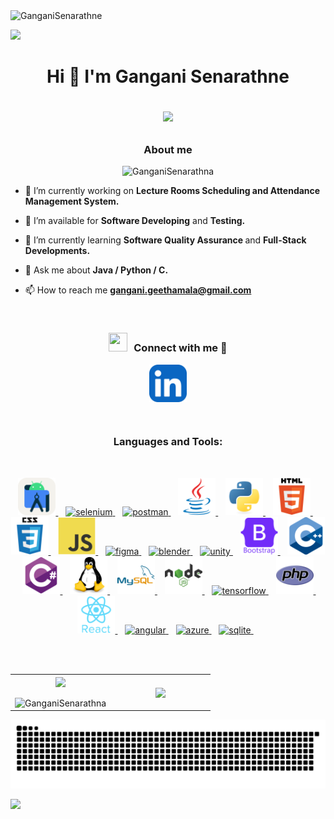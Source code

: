 <p><img align="center" src="https://github.com/halfrost/halfrost/blob/master/icons/header_.png" alt="GanganiSenarathne" /></p>
<img src="https://user-images.githubusercontent.com/73097560/115834477-dbab4500-a447-11eb-908a-139a6edaec5c.gif">
<h1 align="center">Hi 👋 I'm Gangani Senarathne 
<p align="center">
  <a href="https://github.com/DenverCoder1/readme-typing-svg"><img src="https://readme-typing-svg.herokuapp.com?font=Time+New+Roman&color=cyan&size=25&center=true&vCenter=true&width=600&height=100&lines=Hello+Coders+&hearts;++;Software+Developer,;Software+Tester,;Active+Learner/Researcher,;Love+to+learn+new+stuffs+&hearts;"></a> 
</p></h1>
<p align="center">
  <h3 align="center">About me</h3>
  <p align="center"><img src="https://komarev.com/ghpvc/?username=GanganiSenarathne&label=Profile%20views&color=0e75b6&style=flat" alt="GanganiSenarathna" /></p>
</p>

- 🌱 I’m currently working on <strong>Lecture Rooms Scheduling and Attendance Management System.</strong>

- 🤝 I’m available for <strong>Software Developing</strong> and <strong>Testing.</strong>

- 🌱 I’m currently learning <strong>Software Quality Assurance </strong> and <strong>Full-Stack Developments. </strong>

- 💬 Ask me about <strong>Java / Python / C.</strong></p>

- 📫 How to reach me **<strong>gangani.geethamala@gmail.com</strong></p>**
</br>

<center><h3 align="center" > <img src="https://media.giphy.com/media/iY8CRBdQXODJSCERIr/giphy.gif" width="30" height="30" style="margin-right: 10px;">Connect with me 🤝 </h3></center>
<p align="center">
  <a href="www.linkedin.com/in/gangani-senarathne-102a60265" target="blank">
    <img align="center" src="https://github.com/tandpfun/skill-icons/blob/main/icons/LinkedIn.svg" alt="Gangani Senarathna" height="60" width="60" />
  </a>
</p>
</br>

<h3 align="center">Languages and Tools:</h3>
</br>
<p align="center">
  <a href="https://developer.android.com" target="_blank" rel="noreferrer">
    <img src="https://github.com/tandpfun/skill-icons/blob/main/icons/AndroidStudio-Light.svg" alt="android" width="60" height="60"/> 
  </a> &nbsp&nbsp
	
<a href="https://www.selenium.dev" target="_blank" rel="noreferrer"> 
<img src="https://raw.githubusercontent.com/detain/svg-logos/780f25886640cef088af994181646db2f6b1a3f8/svg/selenium-logo.svg" alt="selenium" width="60" height="60"/> 
</a> &nbsp&nbsp

<a href="https://postman.com" target="_blank" rel="noreferrer"> 
<img src="https://www.vectorlogo.zone/logos/getpostman/getpostman-icon.svg" alt="postman" width="60" height="60"/> 
</a> &nbsp&nbsp

<a href="https://www.java.com" target="_blank" rel="noreferrer"> 
<img src="https://raw.githubusercontent.com/devicons/devicon/master/icons/java/java-original.svg" alt="java" width="60" height="60"/> 
</a> &nbsp&nbsp

<a href="https://www.python.org" target="_blank" rel="noreferrer"> 
<img src="https://raw.githubusercontent.com/devicons/devicon/master/icons/python/python-original.svg" alt="python" width="60" height="60"/> 
</a> &nbsp&nbsp

<a href="https://www.w3.org/html/" target="_blank" rel="noreferrer"> 
<img src="https://raw.githubusercontent.com/devicons/devicon/master/icons/html5/html5-original-wordmark.svg" alt="html5" width="60" height="60"/> 
</a> &nbsp&nbsp

<a href="https://www.w3schools.com/css/" target="_blank" rel="noreferrer"> 
<img src="https://raw.githubusercontent.com/devicons/devicon/master/icons/css3/css3-original-wordmark.svg" alt="css3" width="60" height="60"/> 
</a> &nbsp&nbsp

<a href="https://developer.mozilla.org/en-US/docs/Web/JavaScript" target="_blank" rel="noreferrer"> 
<img src="https://raw.githubusercontent.com/devicons/devicon/master/icons/javascript/javascript-original.svg" alt="javascript" width="60" height="60"/> 
</a> &nbsp&nbsp

<a href="https://www.figma.com/" target="_blank" rel="noreferrer"> 
<img src="https://www.vectorlogo.zone/logos/figma/figma-icon.svg" alt="figma" width="60" height="60"/> 
</a> &nbsp&nbsp

<a href="https://www.blender.org/" target="_blank" rel="noreferrer"> 
<img src="https://download.blender.org/branding/community/blender_community_badge_white.svg" alt="blender" width="60" height="60"/> 
</a> &nbsp&nbsp

<a href="https://unity.com/" target="_blank" rel="noreferrer"> 
<img src="https://www.vectorlogo.zone/logos/unity3d/unity3d-icon.svg" alt="unity" width="60" height="60"/> 
</a> &nbsp&nbsp

<a href="https://getbootstrap.com" target="_blank" rel="noreferrer"> 
<img src="https://raw.githubusercontent.com/devicons/devicon/master/icons/bootstrap/bootstrap-plain-wordmark.svg" alt="bootstrap" width="60" height="60"/> 
</a> &nbsp&nbsp

<a href="https://www.w3schools.com/cpp/" target="_blank" rel="noreferrer"> 
<img src="https://raw.githubusercontent.com/devicons/devicon/master/icons/cplusplus/cplusplus-original.svg" alt="cplusplus" width="60" height="60"/> 
</a> &nbsp&nbsp

<a href="https://www.w3schools.com/cs/" target="_blank" rel="noreferrer"> 
<img src="https://raw.githubusercontent.com/devicons/devicon/master/icons/csharp/csharp-original.svg" alt="csharp" width="60" height="60"/> 
</a> &nbsp&nbsp

<a href="https://www.linux.org/" target="_blank" rel="noreferrer"> 
<img src="https://raw.githubusercontent.com/devicons/devicon/master/icons/linux/linux-original.svg" alt="linux" width="60" height="60"/> 
</a> &nbsp&nbsp

<a href="https://www.mysql.com/" target="_blank" rel="noreferrer"> 
<img src="https://raw.githubusercontent.com/devicons/devicon/master/icons/mysql/mysql-original-wordmark.svg" alt="mysql" width="60" height="60"/> 
</a> &nbsp&nbsp

<a href="https://nodejs.org" target="_blank" rel="noreferrer"> 
<img src="https://raw.githubusercontent.com/devicons/devicon/master/icons/nodejs/nodejs-original-wordmark.svg" alt="nodejs" width="60" height="60"/> 
</a> &nbsp&nbsp

<a href="https://www.tensorflow.org" target="_blank" rel="noreferrer"> 
<img src="https://www.vectorlogo.zone/logos/tensorflow/tensorflow-icon.svg" alt="tensorflow" width="60" height="60"/> 
</a> &nbsp&nbsp

<a href="https://www.php.net" target="_blank" rel="noreferrer"> 
<img src="https://raw.githubusercontent.com/devicons/devicon/master/icons/php/php-original.svg" alt="php" width="60" height="60"/> 
</a> &nbsp&nbsp

<a href="https://reactjs.org/" target="_blank" rel="noreferrer"> 
<img src="https://raw.githubusercontent.com/devicons/devicon/master/icons/react/react-original-wordmark.svg" alt="react" width="60" height="60"/> 
</a> &nbsp&nbsp

<a href="https://angular.io" target="_blank" rel="noreferrer"> 
<img src="https://angular.io/assets/images/logos/angular/angular.svg" alt="angular" width="60" height="60"/> 
</a> &nbsp&nbsp

<a href="https://azure.microsoft.com/en-in/" target="_blank" rel="noreferrer"> 
<img src="https://www.vectorlogo.zone/logos/microsoft_azure/microsoft_azure-icon.svg" alt="azure" width="60" height="60"/> 
</a> &nbsp&nbsp

<a href="https://www.sqlite.org/" target="_blank" rel="noreferrer"> 
<img src="https://www.vectorlogo.zone/logos/sqlite/sqlite-icon.svg" alt="sqlite" width="60" height="60"/> 
</a> &nbsp&nbsp




</p>

</br>
</br>

<p align="center">
  <!--- stats (start) -->
<table align="center">
<tr border="none">
<td width="50%" align="center">
  
  <img  align="center"  src="https://github-readme-stats-eight-theta.vercel.app/api?username=GanganiSenarathne&show_icons=true&theme=algolia&include_all_commits=true&count_private=true"/>
  <br></br>
  <img  title="🔥 Get streak stats for your profile at git.io/streak-stats" alt="GanganiSenarathna" src="https://github-readme-streak-stats.herokuapp.com?user=GanganiSenarathne&theme=algolia&date_format=M%20j%5B%2C%20Y%5D" /> 
</td>

<td width="50%" align="center">

  <img  align="center"  src="https://github-readme-stats-eight-theta.vercel.app/api/top-langs/?username=GanganiSenarathne&layout=compact&langs_count=8&theme=algolia"/>
  
  </td>
</tr>
</table>
</p>
<p align = "center">
	<img src = "https://github.com/7oSkaaa/7oSkaaa/blob/output/github-contribution-grid-snake.svg?" alt = "Snake Game"/>
</p>
<img src="https://user-images.githubusercontent.com/73097560/115834477-dbab4500-a447-11eb-908a-139a6edaec5c.gif">
